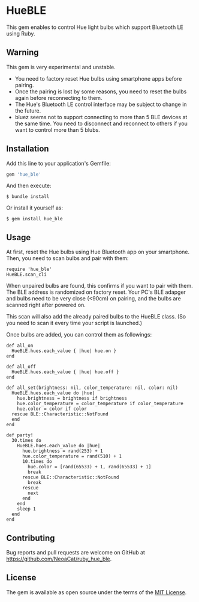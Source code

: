 # HueBLE

This gem enables to control Hue light bulbs which support Bluetooth LE using Ruby.

## Warning

This gem is very experimental and unstable.

- You need to factory reset Hue bulbs using smartphone apps before pairing.
- Once the pairing is lost by some reasons, you need to reset the bulbs again before reconnecting to them.
- The Hue's Bluetooth LE control interface may be subject to change in the future.
- bluez seems not to support connecting to more than 5 BLE devices at the same time. You need to disconnect and reconnect to others if you want to control more than 5 blubs.

## Installation

Add this line to your application's Gemfile:

```ruby
gem 'hue_ble'
```

And then execute:

    $ bundle install

Or install it yourself as:

    $ gem install hue_ble

## Usage

At first, reset the Hue bulbs using Hue Bluetooth app on your smartphone. 
Then, you need to scan bulbs and pair with them:

```
require 'hue_ble'
HueBLE.scan_cli
```

When unpaired bulbs are found, this confirms if you want to pair with them.
The BLE address is randomized on factory reset.
Your PC's BLE adapger and bulbs need to be very close (<90cm) on pairing, and the bulbs are scanned right after powered on.

This scan will also add the already paired bulbs to the HueBLE class. (So you need to scan it every time your script is launched.)

Once bulbs are added, you can control them as followings:

```
def all_on
  HueBLE.hues.each_value { |hue| hue.on }
end

def all_off
  HueBLE.hues.each_value { |hue| hue.off }
end

def all_set(brightness: nil, color_temperature: nil, color: nil)
  HueBLE.hues.each_value do |hue|
    hue.brightness = brightness if brightness
    hue.color_temperature = color_temperature if color_temperature
    hue.color = color if color
  rescue BLE::Characteristic::NotFound
  end
end

def party!
  30.times do
    HueBLE.hues.each_value do |hue|
      hue.brightness = rand(253) + 1
      hue.color_temperature = rand(510) + 1
      10.times do
        hue.color = [rand(65533) + 1, rand(65533) + 1]
        break
      rescue BLE::Characteristic::NotFound
        break
      rescue
        next
      end
    end
    sleep 1
  end
end
```

## Contributing

Bug reports and pull requests are welcome on GitHub at https://github.com/NeoaCat/ruby_hue_ble.

## License

The gem is available as open source under the terms of the [MIT License](https://opensource.org/licenses/MIT).
